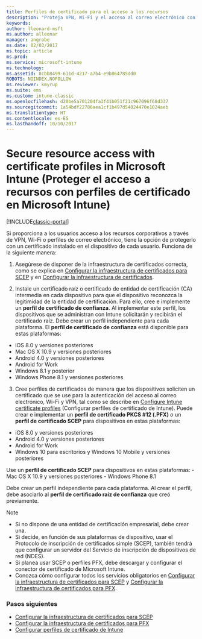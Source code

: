 ```yaml
---
title: Perfiles de certificado para el acceso a los recursos
description: "Proteja VPN, Wi-Fi y el acceso al correo electrónico con un certificado instalado en cada dispositivo de usuario."
keywords: 
author: lleonard-msft
ms.author: alleonar
manager: angrobe
ms.date: 02/03/2017
ms.topic: article
ms.prod: 
ms.service: microsoft-intune
ms.technology: 
ms.assetid: 8cbb8499-611d-4217-a7b4-e9b864785dd0
ROBOTS: NOINDEX,NOFOLLOW
ms.reviewer: kmyrup
ms.suite: ems
ms.custom: intune-classic
ms.openlocfilehash: d20be5a701204fa3f41b051f21c967096f68d337
ms.sourcegitcommit: 1a54bdf22786aea1cf1b497d54024470e1024aeb
ms.translationtype: HT
ms.contentlocale: es-ES
ms.lasthandoff: 10/10/2017
---
```

# <a name="secure-resource-access-with-certificate-profiles-in-microsoft-intune"></a>Secure resource access with certificate profiles in Microsoft Intune (Proteger el acceso a recursos con perfiles de certificado en Microsoft Intune)

[!INCLUDE[classic-portal](../includes/classic-portal.md)]

Si proporciona a los usuarios acceso a los recursos corporativos a través de VPN, Wi-Fi o perfiles de correo electrónico, tiene la opción de protegerlo con un certificado instalado en el dispositivo de cada usuario. Funciona de la siguiente manera:

1. Asegúrese de disponer de la infraestructura de certificados correcta, como se explica en [Configurar la infraestructura de certificados para SCEP](configure-certificate-infrastructure-for-scep.md) y en [Configurar la infraestructura de certificados](configure-certificate-infrastructure-for-pfx.md).

2. Instale un certificado raíz o certificado de entidad de certificación (CA) intermedia en cada dispositivo para que el dispositivo reconozca la legitimidad de la entidad de certificación. Para ello, cree e implemente un **perfil de certificado de confianza**. Al implementar este perfil, los dispositivos que se administran con Intune solicitarán y recibirán el certificado raíz. Debe crear un perfil independiente para cada plataforma. El **perfil de certificado de confianza** está disponible para estas plataformas:
 -  iOS 8.0 y versiones posteriores
 -  Mac OS X 10.9 y versiones posteriores
 -  Android 4.0 y versiones posteriores
 -  Android for Work
 -  Windows 8.1 y posterior
 -  Windows Phone 8.1 y versiones posteriores

3. Cree perfiles de certificados de manera que los dispositivos soliciten un certificado que se use para la autenticación del acceso al correo electrónico, Wi-Fi y VPN, tal como se describe en [Configure Intune certificate profiles](configure-intune-certificate-profiles.md) (Configurar perfiles de certificado de Intune). Puede crear e implementar un **perfil de certificado PKCS #12 (.PFX)** *o* un **perfil de certificado SCEP** para dispositivos en estas plataformas:

  -  iOS 8.0 y versiones posteriores
  -  Android 4.0 y versiones posteriores
  -  Android for Work
  -  Windows 10 para escritorios y Windows 10 Mobile y versiones posteriores

  Use un **perfil de certificado SCEP** para dispositivos en estas plataformas:
    -   Mac OS X 10.9 y versiones posteriores
    -   Windows Phone 8.1

Debe crear un perfil independiente para cada plataforma. Al crear el perfil, debe asociarlo al **perfil de certificado raíz de confianza** que creó previamente.

> [!NOTE]           
> - Si no dispone de una entidad de certificación empresarial, debe crear una.
>- Si decide, en función de sus plataformas de dispositivo, usar el Protocolo de inscripción de certificados simple (SCEP), también tendrá que configurar un servidor del Servicio de inscripción de dispositivos de red (NDES).
>-  Si planea usar SCEP o perfiles PFX, debe descargar y configurar el conector de certificado de Microsoft Intune.
>-  Conozca cómo configurar todos los servicios obligatorios en [Configurar la infraestructura de certificados para SCEP](configure-certificate-infrastructure-for-scep.md) y [Configurar la infraestructura de certificados para PFX](configure-certificate-infrastructure-for-pfx.md).

### <a name="next-steps"></a>Pasos siguientes
- [Configurar la infraestructura de certificados para SCEP](configure-certificate-infrastructure-for-scep.md)
- [Configurar la infraestructura de certificados para PFX](configure-certificate-infrastructure-for-pfx.md)
- [Configurar perfiles de certificado de Intune](configure-intune-certificate-profiles.md)
